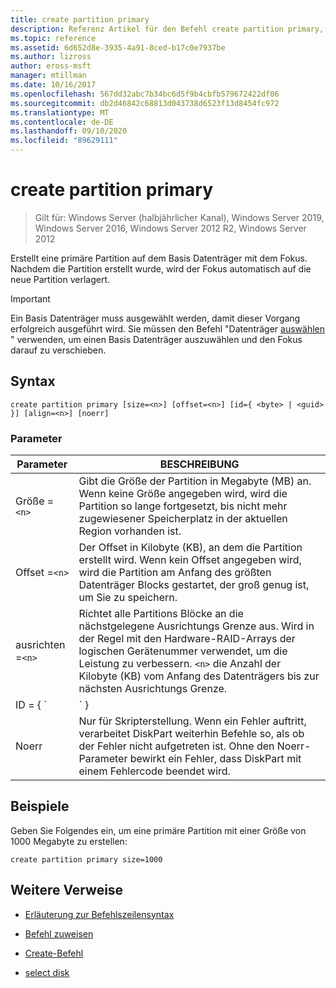 ```yaml
---
title: create partition primary
description: Referenz Artikel für den Befehl create partition primary, mit dem eine primäre Partition auf dem Basis Datenträger mit dem Fokus erstellt wird.
ms.topic: reference
ms.assetid: 6d652d8e-3935-4a91-8ced-b17c0e7937be
ms.author: lizross
author: eross-msft
manager: mtillman
ms.date: 10/16/2017
ms.openlocfilehash: 567dd32abc7b34bc6d5f9b4cbfb579672422df06
ms.sourcegitcommit: db2d46842c68813d043738d6523f13d8454fc972
ms.translationtype: MT
ms.contentlocale: de-DE
ms.lasthandoff: 09/10/2020
ms.locfileid: "89629111"
---
```

# <a name="create-partition-primary"></a>create partition primary

> Gilt für: Windows Server (halbjährlicher Kanal), Windows Server 2019, Windows Server 2016, Windows Server 2012 R2, Windows Server 2012

Erstellt eine primäre Partition auf dem Basis Datenträger mit dem Fokus. Nachdem die Partition erstellt wurde, wird der Fokus automatisch auf die neue Partition verlagert.

> [!IMPORTANT]
> Ein Basis Datenträger muss ausgewählt werden, damit dieser Vorgang erfolgreich ausgeführt wird. Sie müssen den Befehl "Datenträger [auswählen](select-disk.md) " verwenden, um einen Basis Datenträger auszuwählen und den Fokus darauf zu verschieben.

## <a name="syntax"></a>Syntax

```
create partition primary [size=<n>] [offset=<n>] [id={ <byte> | <guid> }] [align=<n>] [noerr]
```

### <a name="parameters"></a>Parameter

| Parameter | BESCHREIBUNG |
| --------- | ----------- |
| Größe =`<n>` | Gibt die Größe der Partition in Megabyte (MB) an. Wenn keine Größe angegeben wird, wird die Partition so lange fortgesetzt, bis nicht mehr zugewiesener Speicherplatz in der aktuellen Region vorhanden ist. |
| Offset =`<n>` | Der Offset in Kilobyte (KB), an dem die Partition erstellt wird. Wenn kein Offset angegeben wird, wird die Partition am Anfang des größten Datenträger Blocks gestartet, der groß genug ist, um Sie zu speichern. |
| ausrichten =`<n>` | Richtet alle Partitions Blöcke an die nächstgelegene Ausrichtungs Grenze aus. Wird in der Regel mit den Hardware-RAID-Arrays der logischen Gerätenummer verwendet, um die Leistung zu verbessern. `<n>` die Anzahl der Kilobyte (KB) vom Anfang des Datenträgers bis zur nächsten Ausrichtungs Grenze. |
| ID = { `<byte>  | <guid>` } | Gibt den Partitionstyp an. Dieser Parameter ist nur für die Verwendung durch Originalgerätehersteller (Original Equipment Manufacturer, OEM) vorgesehen. Mit diesem Parameter können beliebige Byte-oder GUID-Partitionstypen angegeben werden. DiskPart überprüft den Partitionstyp nicht auf Gültigkeit, außer um sicherzustellen, dass es sich um ein Byte in Hexadezimal Form oder eine GUID handelt. **Vorsicht:** Das Erstellen von Partitionen mit diesem Parameter kann dazu führen, dass der Computer ausfällt oder nicht gestartet werden kann. Wenn Sie kein OEM-oder IT-Experte mit GPT-Datenträgern sind, erstellen Sie keine Partitionen auf GPT-Datenträgern mithilfe dieses Parameters. Verwenden Sie stattdessen immer den Befehl [create partition efi](create-partition-efi.md) , um EFI-System Partitionen, den [create partition msr](create-partition-msr.md) -Befehl zum Erstellen von reservierten Microsoft-Partitionen und den [create partition primary](create-partition-primary.md)-Befehl (ohne den- `id={ <byte>  | <guid>` Parameter) zu erstellen, um primäre Partitionen auf GPT-Datenträgern zu erstellen.<p>**Für Master Boot Record-Datenträger (MBR)** müssen Sie für die Partition ein Byte des Partitions Typs (in Hexadezimal Form) angeben. Wenn dieser Parameter nicht angegeben wird, erstellt der Befehl eine Partition des Typs `0x06` , die angibt, dass ein Dateisystem nicht installiert ist. Beispiele:<ul><li>**LDM-Daten Partition:** 0x42</li><li>**Wiederherstellungs Partition:** 0x27</li><li>**Erkannte OEM-Partition:** 0x12, 0x84, 0xde, 0xFE, 0xa0</li></ul><p>**Für GPT-Datenträger (GUID-Partitionstabelle)** können Sie für die Partition, die Sie erstellen möchten, eine GUID für den Partitionstyp angeben. Zu den erkannten GUIDs zählen:<ul><li>**EFI-Systempartition:** c12a7328-f81f-11d2-ba4b-00a0c93ec93b</li><li>**Reservierte Microsoft-Partition:** e3c9e316-0b5c-4db8-817d-f92df00215ae</li><li>**Grundlegende Daten Partition:** ebd0a0a2-b9e5-4433-87c0-68b6b72699c7</li><li>**LDM-Metadatenpartition (dynamischer Datenträger):** 5808c8aa-7e8f-42e0-85d2-e1e90434cfb3</li><li>**LDM-Daten Partition (dynamischer Datenträger):** af9b60a0-1431-4f62-bc68-3311714a69ad</li><li>**Wiederherstellungs Partition:** de94bba4-06d1-4d40-a16a-bfd50179d6ac<p>Wenn dieser Parameter für einen GPT-Datenträger nicht angegeben wird, erstellt der Befehl eine grundlegende Daten Partition.</li></ul> |
| Noerr | Nur für Skripterstellung. Wenn ein Fehler auftritt, verarbeitet DiskPart weiterhin Befehle so, als ob der Fehler nicht aufgetreten ist. Ohne den Noerr-Parameter bewirkt ein Fehler, dass DiskPart mit einem Fehlercode beendet wird. |

## <a name="examples"></a>Beispiele

Geben Sie Folgendes ein, um eine primäre Partition mit einer Größe von 1000 Megabyte zu erstellen:

```
create partition primary size=1000
```

## <a name="additional-references"></a>Weitere Verweise

- [Erläuterung zur Befehlszeilensyntax](command-line-syntax-key.md)

- [Befehl zuweisen](assign.md)

- [Create-Befehl](create.md)

- [select disk](select-disk.md)
